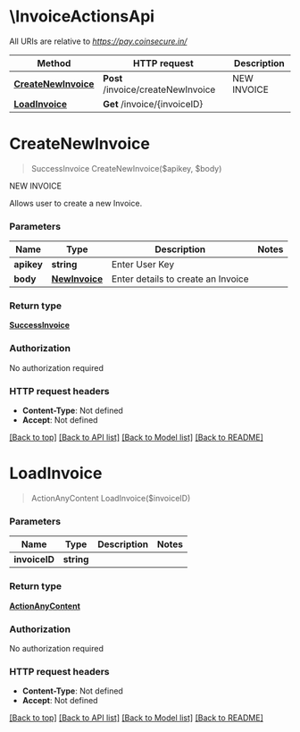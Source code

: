 # \InvoiceActionsApi

All URIs are relative to *https://pay.coinsecure.in/*

Method | HTTP request | Description
------------- | ------------- | -------------
[**CreateNewInvoice**](InvoiceActionsApi.md#CreateNewInvoice) | **Post** /invoice/createNewInvoice | NEW INVOICE
[**LoadInvoice**](InvoiceActionsApi.md#LoadInvoice) | **Get** /invoice/{invoiceID} | 


# **CreateNewInvoice**
> SuccessInvoice CreateNewInvoice($apikey, $body)

NEW INVOICE

Allows user to create a new Invoice.


### Parameters

Name | Type | Description  | Notes
------------- | ------------- | ------------- | -------------
 **apikey** | **string**| Enter User Key | 
 **body** | [**NewInvoice**](NewInvoice.md)| Enter details to create an Invoice | 

### Return type

[**SuccessInvoice**](SuccessInvoice.md)

### Authorization

No authorization required

### HTTP request headers

 - **Content-Type**: Not defined
 - **Accept**: Not defined

[[Back to top]](#) [[Back to API list]](../README.md#documentation-for-api-endpoints) [[Back to Model list]](../README.md#documentation-for-models) [[Back to README]](../README.md)

# **LoadInvoice**
> ActionAnyContent LoadInvoice($invoiceID)




### Parameters

Name | Type | Description  | Notes
------------- | ------------- | ------------- | -------------
 **invoiceID** | **string**|  | 

### Return type

[**ActionAnyContent**](ActionAnyContent.md)

### Authorization

No authorization required

### HTTP request headers

 - **Content-Type**: Not defined
 - **Accept**: Not defined

[[Back to top]](#) [[Back to API list]](../README.md#documentation-for-api-endpoints) [[Back to Model list]](../README.md#documentation-for-models) [[Back to README]](../README.md)

